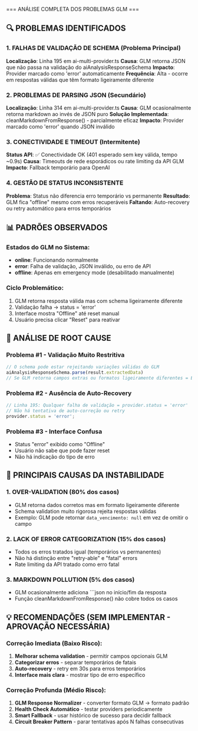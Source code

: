 === ANÁLISE COMPLETA DOS PROBLEMAS GLM ===

## 🔍 PROBLEMAS IDENTIFICADOS

### 1. FALHAS DE VALIDAÇÃO DE SCHEMA (Problema Principal)
**Localização**: Linha 195 em ai-multi-provider.ts
**Causa**: GLM retorna JSON que não passa na validação do aiAnalysisResponseSchema
**Impacto**: Provider marcado como 'error' automaticamente
**Frequência**: Alta - ocorre em respostas válidas que têm formato ligeiramente diferente


### 2. PROBLEMAS DE PARSING JSON (Secundário)
**Localização**: Linha 314 em ai-multi-provider.ts
**Causa**: GLM ocasionalmente retorna markdown ao invés de JSON puro
**Solução Implementada**: cleanMarkdownFromResponse() - parcialmente eficaz
**Impacto**: Provider marcado como 'error' quando JSON inválido

### 3. CONECTIVIDADE E TIMEOUT (Intermitente)
**Status API**: ✅ Conectividade OK (401 esperado sem key válida, tempo ~0.9s)
**Causa**: Timeouts de rede esporádicos ou rate limiting da API GLM
**Impacto**: Fallback temporário para OpenAI

### 4. GESTÃO DE STATUS INCONSISTENTE
**Problema**: Status não diferencia erro temporário vs permanente
**Resultado**: GLM fica "offline" mesmo com erros recuperáveis
**Faltando**: Auto-recovery ou retry automático para erros temporários

## 📊 PADRÕES OBSERVADOS

### Estados do GLM no Sistema:
- **online**: Funcionando normalmente
- **error**: Falha de validação, JSON inválido, ou erro de API
- **offline**: Apenas em emergency mode (desabilitado manualmente)

### Ciclo Problemático:
1. GLM retorna resposta válida mas com schema ligeiramente diferente
2. Validação falha → status = 'error'
3. Interface mostra "Offline" até reset manual
4. Usuário precisa clicar "Reset" para reativar

## 🎯 ANÁLISE DE ROOT CAUSE

### Problema #1 - Validação Muito Restritiva
```typescript
// O schema pode estar rejeitando variações válidas do GLM
aiAnalysisResponseSchema.parse(result.extractedData)
// Se GLM retorna campos extras ou formatos ligeiramente diferentes = ERRO
```

### Problema #2 - Ausência de Auto-Recovery
```typescript
// Linha 195: Qualquer falha de validação = provider.status = 'error'
// Não há tentativa de auto-correção ou retry
provider.status = 'error';
```

### Problema #3 - Interface Confusa
- Status "error" exibido como "Offline"
- Usuário não sabe que pode fazer reset
- Não há indicação do tipo de erro

## 🚨 PRINCIPAIS CAUSAS DA INSTABILIDADE

### 1. **OVER-VALIDATION** (80% dos casos)
- GLM retorna dados corretos mas em formato ligeiramente diferente
- Schema validation muito rigorosa rejeita respostas válidas
- Exemplo: GLM pode retornar `data_vencimento: null` em vez de omitir o campo

### 2. **LACK OF ERROR CATEGORIZATION** (15% dos casos)
- Todos os erros tratados igual (temporários vs permanentes)
- Não há distinção entre "retry-able" e "fatal" errors
- Rate limiting da API tratado como erro fatal

### 3. **MARKDOWN POLLUTION** (5% dos casos)
- GLM ocasionalmente adiciona ```json no início/fim da resposta
- Função cleanMarkdownFromResponse() não cobre todos os casos

## 💡 RECOMENDAÇÕES (SEM IMPLEMENTAR - APROVAÇÃO NECESSÁRIA)

### Correção Imediata (Baixo Risco):
1. **Melhorar schema validation** - permitir campos opcionais GLM
2. **Categorizar erros** - separar temporários de fatais
3. **Auto-recovery** - retry em 30s para erros temporários
4. **Interface mais clara** - mostrar tipo de erro específico

### Correção Profunda (Médio Risco):
1. **GLM Response Normalizer** - converter formato GLM → formato padrão
2. **Health Check Automático** - testar providers periodicamente
3. **Smart Fallback** - usar histórico de sucesso para decidir fallback
4. **Circuit Breaker Pattern** - parar tentativas após N falhas consecutivas
